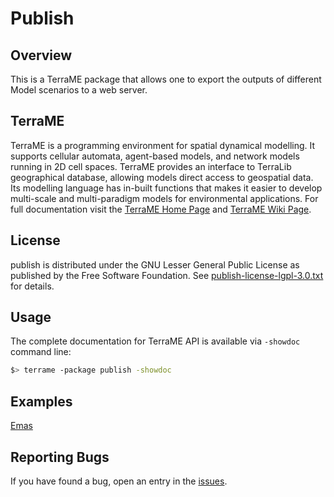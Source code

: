 # Publish
## Overview
This is a TerraME package that allows one to export the outputs of different Model scenarios to a web server.

## TerraME
TerraME is a programming environment for spatial dynamical modelling. It supports cellular automata, agent-based models, and network models running in 2D cell spaces. TerraME provides an interface to TerraLib geographical database, allowing models direct access to geospatial data. Its modelling language has in-built functions that makes it easier to develop multi-scale and multi-paradigm models for environmental applications. For full documentation visit the [TerraME Home Page](http://terrame.org) and [TerraME Wiki Page](https://github.com/TerraME/terrame/wiki).

## License
publish is distributed under the GNU Lesser General Public License as published by the Free Software Foundation. See [publish-license-lgpl-3.0.txt](https://github.com/pedro-andrade-inpe/publish/blob/master/license.txt) for details. 

## Usage
The complete documentation for TerraME API is available via `-showdoc` command line:
```bash
$> terrame -package publish -showdoc
```

## Examples
[Emas](http://htmlpreview.github.io/?https://github.com/hguerra/publish/tree/master/examples/EmasWebMap/index.html)

## Reporting Bugs
If you have found a bug, open an entry in the [issues](https://github.com/pedro-andrade-inpe/publish/issues).
